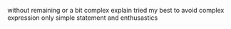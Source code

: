 without remaining or a bit complex explain
tried my best to avoid complex expression 
only simple statement and enthusastics
